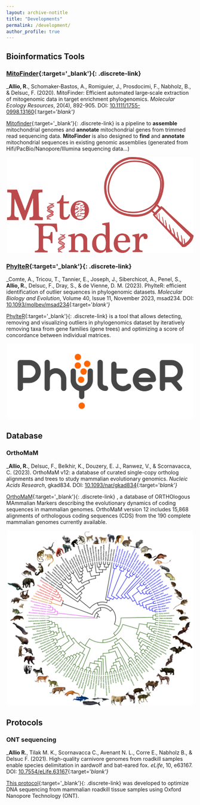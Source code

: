 ```yaml
---
layout: archive-notitle
title: "Developments"
permalink: /development/
author_profile: true
---
```


## Bioinformatics Tools
### [MitoFinder](https://github.com/RemiAllio/MitoFinder){:target='_blank'}{: .discrete-link}  
_**Allio, R.**, Schomaker‐Bastos, A., Romiguier, J., Prosdocimi, F., Nabholz, B., & Delsuc, F. (2020). MitoFinder: Efficient automated large‐scale extraction of mitogenomic data in target enrichment phylogenomics. <i>Molecular Ecology Resources</i>, 20(4), 892-905. DOI: [10.1111/1755-0998.13160](https://doi.org/10.1111/1755-0998.13160){:target='_blank'}_

[Mitofinder](https://github.com/RemiAllio/MitoFinder){:target='_blank'}{: .discrete-link}   is a pipeline to **assemble** mitochondrial genomes and **annotate** mitochondrial genes from trimmed
read sequencing data.
**MitoFinder** is also designed to **find** and **annotate** mitochondrial sequences in existing genomic assemblies (generated from Hifi/PacBio/Nanopore/Illumina sequencing data...)  

<p align="center">
  <a href="https://github.com/RemiAllio/MitoFinder" target="_blank" ><img src="/images/MitoFinder.png" alt="MitoFinder_logo.png" width="500"></a>
</p>

### [PhylteR](https://github.com/damiendevienne/phylter){:target='_blank'}{: .discrete-link}
_Comte, A., Tricou, T., Tannier, E., Joseph, J., Siberchicot, A., Penel, S., **Allio, R.**, Delsuc, F., Dray, S., & de Vienne, D. M. (2023). PhylteR: efficient identification of outlier sequences in phylogenomic datasets. <i>Molecular Biology and Evolution</i>, Volume 40, Issue 11, November 2023, msad234. DOI: [10.1093/molbev/msad234](https://doi.org/10.1093/molbev/msad234){:target='_blank'}_  

[PhylteR](https://github.com/damiendevienne/phylter){:target='_blank'}{: .discrete-link}   is a tool that allows detecting, removing and visualizing outliers in phylogenomics dataset by iteratively removing taxa from gene families (gene trees) and optimizing a score of concordance between individual matrices.

<p align="center">
  <a href="https://github.com/damiendevienne/phylter" target="_blank" ><img src="/images/Phylter.png" alt="PhylteR_logo.png" width="500"></a>
</p>

## Database
### OrthoMaM
_**Allio, R.**, Delsuc, F., Belkhir, K., Douzery, E. J., Ranwez, V., & Scornavacca, C. (2023). OrthoMaM v12: a database of curated single-copy ortholog alignments and trees to study mammalian evolutionary genomics. <i>Nucleic Acids Research</i>, gkad834. DOI: [10.1093/nar/gkad834](https://doi.org/10.1093/nar/gkad834){:target='_blank'}_

[OrthoMaM](https://orthomam.mbb.cnrs.fr/){:target='_blank'}{: .discrete-link}  , a database of ORTHOlogous MAmmalian Markers describing the evolutionary dynamics of coding sequences in mammalian genomes. OrthoMaM version 12 includes 15,868 alignments of orthologous coding sequences (CDS) from the 190 complete mammalian genomes currently available.

<p align="center">
  <a href="https://orthomam.mbb.cnrs.fr/" target="_blank" ><img src="/images/omm_v11a_162tax_grey-background.png" alt="omm_v11a_162tax_ref_circular_tree_original.png" width="500"></a>
</p>


## Protocols
### ONT sequencing
_**Allio R.**, Tilak M. K., Scornavacca C., Avenant N. L., Corre E., Nabholz B., & Delsuc F. (2021). High-quality carnivore genomes from roadkill samples enable species delimitation in aardwolf and bat-eared fox. <i>eLife</i>, 10, e63167. DOI: [10.7554/eLife.63167](https://doi.org/10.7554/eLife.63167){:target='_blank'}_

[This protocol](dx.doi.org/10.17504/protocols.io.beixjcfn){:target='_blank'}{: .discrete-link}   was developed to optimize DNA sequencing from mammalian roadkill tissue samples using Oxford Nanopore Technology (ONT).  
